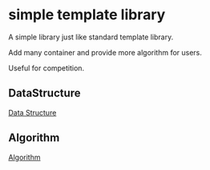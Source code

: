 # simple template library

A simple library just like standard template library.

Add many container and provide more algorithm for users.

Useful for competition.

## DataStructure

[Data Structure](src/data_structure/data_structure.md)

## Algorithm

[Algorithm](src/algorithm/algorithm.md)
